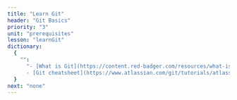 ```yaml
---
title: "Learn Git"
header: "Git Basics"
priority: "3"
unit: "prerequisites"
lesson: "learnGit"
dictionary:
  {
    "":
      "- [What is Git](https://content.red-badger.com/resources/what-is-git-and-github)\n
      - [Git cheatsheet](https://www.atlassian.com/git/tutorials/atlassian-git-cheatsheet)",
  }
next: "none"
---
```

